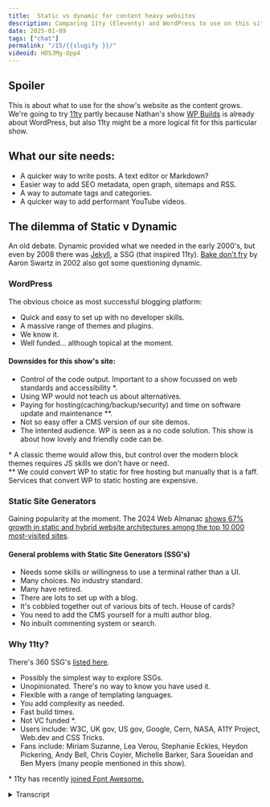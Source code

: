 ```yaml
---
title:  Static vs dynamic for content heavy websites
description: Comparing 11ty (Eleventy) and WordPress to use on this site as the content grows.
date: 2025-01-09
tags: ["chat"]
permalink: "/15/{{slugify }}/"
videoid: HOSJMg-Opp4
---
```


Spoiler
-------

This is about what to use for the show's website as the content grows. We're going to try [11ty](https://www.11ty.dev/) partly because Nathan's show [WP Builds](https://wpbuilds.com/) is already about WordPress, but also 11ty might be a more logical fit for this particular show.

What our site needs:
--------------------

*   A quicker way to write posts. A text editor or Markdown?
*   Easier way to add SEO metadata, open graph, sitemaps and RSS.
*   A way to automate tags and categories.
*   A quicker way to add performant YouTube videos.

The dilemma of Static v Dynamic
-------------------------------

An old debate. Dynamic provided what we needed in the early 2000's, but even by 2008 there was [Jekyll](https://jekyllrb.com/), a SSG (that inspired 11ty). [Bake don't fry](http://www.aaronsw.com/weblog/000404) by Aaron Swartz in 2002 also got some questioning dynamic.

### WordPress

The obvious choice as most successful blogging platform:

*   Quick and easy to set up with no developer skills.
*   A massive range of themes and plugins.
*   We know it.
*   Well funded… although topical at the moment.

#### Downsides for this show's site:

*   Control of the code output. Important to a show focussed on web standards and accessibility \*.
*   Using WP would not teach us about alternatives.
*   Paying for hosting(caching/backup/security) and time on software update and maintenance \*\*.
*   Not so easy offer a CMS version of our site demos.
*   The intented audience. WP is seen as a no code solution. This show is about how lovely and friendly code can be.

\* A classic theme would allow this, but control over the modern block themes requires JS skills we don't have or need.  
\*\* We could convert WP to static for free hosting but manually that is a faff. Services that convert WP to static hosting are expensive.

### Static Site Generators

Gaining popularity at the moment. The 2024 Web Almanac [shows 67% growth in static and hybrid website architectures among the top 10,000 most-visited sites](https://cloudcannon.com/blog/the-rise-of-static-first-websites-why-major-brands-are-making-the-switch/).

#### General problems with Static Site Generators (SSG's)

*   Needs some skills or willingness to use a terminal rather than a UI.
*   Many choices. No industry standard.
*   Many have retired.
*   There are lots to set up with a blog.
*   It's cobbled together out of various bits of tech. House of cards?
*   You need to add the CMS yourself for a multi author blog.
*   No inbuilt commenting system or search.

### Why 11ty?

There's 360 SSG's [listed here](https://jamstack.org/generators/
  ).

*   Possibly the simplest way to explore SSGs.
*   Unopinionated. There's no way to know you have used it.
*   Flexible with a range of templating languages.
*   You add complexity as needed.
*   Fast build times.
*   Not VC funded \*.
*   Users include: W3C, UK gov, US gov, Google, Cern, NASA, A11Y Project, Web.dev and CSS Tricks.
*   Fans include: Miriam Suzanne, Lea Verou, Stephanie Eckles, Heydon Pickering, Andy Bell, Chris Coyier, Michelle Barker, Sara Soueidan and Ben Myers (many people mentioned in this show).

\* 11ty has recently [joined Font Awesome.](https://www.11ty.dev/blog/eleventy-font-awesome/)

<details> 
<summary>Transcript</summary>

\[00:00:06\] **Nathan Wrigley:** Hello and welcome to the No Script Show. After some visual YouTube only content, we’re back with an episode that also works as an audio chat too. Here we’re looking at a longstanding debate, which seems to get more significant all the time. That is whether or when to go a static or dynamic route when building websites.

As this chat is focused on catching up with changes in the web platform, we don’t generally talk about third party frameworks and platforms, but as the show’s own website gets larger, we may need help to manage it. This has left us with the static. Dynamic dilemma, and I’m joined as always to have this chat by David.

How you doing, David?

\[00:00:47\] **David Waumsley:** Yeah, I’m really good. yeah, so should we spoil things and say that we already know what we’re going to try and use? Yeah. for this site we’re gonna try 11, which is a static site generator. the main reason for that, is, Is that you already do a show, which is on WordPress anyway, and that’s our background anyway, so we know that.

By taking a look at that, it gives us something new to do. But, I think this conversation came up. We thought, we might as well do this topic. ’cause you asked me the question with you we know each other from WordPress and I’ve been starting to learn 11 I. For the idea of making kind of large content sites with that.

And you said you’re just not swapping one set of complications for another with that. And I thought, yes I am. but I thought there’s a good conversation, but why I might want to do that. So I guess, yeah,

\[00:01:48\] **Nathan Wrigley:** what this is about. It’s interesting ’cause obviously if, like me, you are heavily embedded in the WordPress ecosystem and continuing to do that.

I might add, there’s a learning curve just to make WordPress work. You could really not know anything about html CSS, JavaScript, any of that, I’m sure many people do. And so you spend your time learning how to make WordPress achieve what it is that you want to achieve with code or plugins or whatever it may be.

And I did get the intuition that if the no script show website needed some sort of capability to manage the content as it grows, you’ve gotta have some system in place. It can’t just be writing static HDML files and uploading them. It’d be nice to be able to automate some features or have some CMS in the background.

I did wonder what would the learning curve for 11 look like? And if it basically ended up being the same kind of learning curve that you do with WordPress, I was just thinking, what’s the point in that? You’re just swapping one difficulty for a different difficulty. And so that was why I prompted that conversation.

Which then in the background led you to create the content for this episode, yeah.

\[00:03:02\] **David Waumsley:** Yeah. And I. More logically, I think it’s more appropriate for this show because what we tried to do is make it different from what we were doing with WebPress to get back to relearning the web platform. And mostly it was geared around the idea of keeping it as simple as possible.

Yeah. So we don’t talk about the other stuff, but obviously we’ve moved to that point here, and this is probably why it’s more logical because. If we go with something like Eleventy in particular, which I’ll discuss later, it allows you to opt in gradually for what you need, rather than start with this kind of monolith system where even with the JAMstack type stuff, you can end up that way.

Should we bring up the website where we’ve got some of the notes to just guide us through our conversation?

\[00:03:46\] **Nathan Wrigley:** yeah. I, would just say at this point, if it’s all right, David, that I, have no experience with Eleventy at all, so really I’m just your. The here today to be a foil. if anything doesn’t make sense to me, I’m going to ask you what’s going on and what have you.

But I’ve had various conversations with you. You’ve outlined how it works and what have you. But if I end up being incredibly ignorant, apologies.

\[00:04:09\] **David Waumsley:** apologies to anybody who’s in the levity community ’cause they really clever people there. And I’m just. just starting to grapple with it to understand it, but not having really any JavaScript background.

And that is a program that runs on JavaScript. I’m really not that knowledgeable. Okay. So I’m probably gonna stuff up with the things that I say. But anyway, let’s, and I

\[00:04:30\] **Nathan Wrigley:** just say though, at this point it, it’s interesting because it has excited you though. yeah. And obviously in these videos we try not to be that person, you’re just demonstrating how excited you are.

But I think it’s fair to say that you are really. Pleased that you’ve come across this and you’ve obviously explored a load of different options and this is the one that you’ve got into. And so in a way, in a sense, I’m happy that you found it. ’cause it, you used to have that same feeling I think about WordPress and now you’ve, you’ve swapped it for this, so that’s nice.

You’ve got another project to get your teeth into. It’s lovely.

\[00:05:04\] **David Waumsley:** Yeah. and particularly with that, it’s quite what’s quite interesting and it’s. It wasn’t known at the time. I didn’t really understand the 11 t. I didn’t know what the options were if you wanted something outside of WordPress, and certainly on that kind of JAMstack side, but it turns out that most of the people I’ve ended up talking about on this show, the people that are getting me back into the web platform and learning CSS, again, are a lot of the people who are big fans of this particular thing.

So interesting. It’s yeah, it’s like I found the thing that might. Fit my needs best. it’s gonna depend. So let’s start with the site, what this site needs, because it’s becoming, we’ve done 30 sort of bits of content. some of it hasn’t even gone on to the site. We haven’t redesigned it yet.

so I. We are we getting to the point where doing it manually, as I am just writing out the HT ml and sticking up a new page on it, is getting a bit, tedious, particularly with the SEO stuff, right? That has to go in there. So we need, as I’ve listed there, a quicker way to write a. Posts and obviously WordPress or a dynamic system is likely to give you a text editor where you are more likely to go if you are on the static Versions of that is using markdown, which is.

Pretty new to me. Are you familiar with it?

\[00:06:25\] **Nathan Wrigley:** I’m familiar with it, but it’s never been something that, that gelled with me. I’ve always preferred, basically not mark down. I’ve always preferred to write the text and then highlight the bits and then add the correct formatting via some kind of editor, be it tiny MCE or now the block editor in WordPress.

That just works with me. I know people who are just huge fans of Mark down. To the point where, you know, any app that doesn’t support markdown, be that like a note taking app or what have you, they just won’t use it. ’cause they, it’s become part of their muscle memory. So for me, no, but I understand its benefits.

\[00:07:01\] **David Waumsley:** And it’s a big thing in the WordPress community. A lot of people, there’s plugins, you can add it in if you want to, if you wanna work with that. but yeah, Yeah, so it’s something I’m gonna have to learn to speed up the writing of these posts if I want to do it that way. With markdown, I think you’ll only

\[00:07:16\] **Nathan Wrigley:** need a handful of shortcuts if you like.

I think you know, headings and links and there won’t be too much. I think that you need to commit to memory. So I think once you’ve got 10 things in your head, that’ll probably be all that you need for this.

\[00:07:30\] **David Waumsley:** Yeah, it makes it. I think, writing with Mark down is quicker than actually using the text editor.

I’m sure you’re right.

\[00:07:36\] **Nathan Wrigley:** Yeah.

\[00:07:38\] **David Waumsley:** but I gotta get used to that. But an easy way, and this is really the key thing, I think adding in the SEO stuff that you do when you want a different description on that and it gets a little bit more complex with, Some of that stuff, particularly with the open graph stuff, if you want a particular image to show, which we often do on this one, sitemaps and RSS feeds, all that kind of stuff.

A way to automate the tags and categories, which we’ve effectively got two categories. There were the sort of separate learn videos that I did separate to our main chat and, now we’ve already, because we. We don’t know where this show’s going. We’ve already ended up with a third, which is our kind of YouTube only content, isn’t it?

yeah. a way to be able to organize that kind of stuff. And also, a way of being able to add the performant YouTube videos, which I’ve had to do manually each time, to, yeah, it’s it’s

\[00:08:30\] **Nathan Wrigley:** interesting looking at those bullet points because for my need.

\[00:08:34\] **David Waumsley:** WordPress

\[00:08:35\] **Nathan Wrigley:** satisfies that in, every one of those bullet points works really well with WordPress. from the perspective of this and the endeavor that we’re doing here, it it’s interesting to see those things are now the bare minimum of what you need. It basically boils down to four or five things.

Yeah. And if you can find a platform that satisfies those four or five things, then you’ve hit gold. yeah. Okay. Carry on.

\[00:08:58\] **David Waumsley:** there might be a few other things, like dates and stuff like that. Yeah. Okay. You could write those in if you want modified date to do automatically as soon as you change the post and that.

Yeah. things that you could do with both systems. So yeah, the dilemma of static or, dynamic and in all honesty, when I thought we’d be doing this show, what I thought we’d probably end up doing is doing a kind of WordPress, version of it first. Because obviously it’s what we know, but I didn’t really realize until recently that this is a bit of an old debate.

So as I understand it, it’s like dynamic obviously came in the early two thousands. Obviously WordPress, not the newest of them came in, what, 2003?

\[00:09:44\] **Nathan Wrigley:** Yeah,

\[00:09:44\] **David Waumsley:** I think so. Yep. And that took care of the fact that, we needed to have. Lots and lots of pages on as such and things like blogs and that take care of it.

But I did, what I didn’t realize is that the whole question of is dynamic all we need or is kin static play a role was already there. There was jackal, which, I’ll bring up the website. I know this is going out as audio, but, It won’t make any difference to this. I’ll just bring up their site.

So this is, a static site generator that’s been running off Ruby since about 2008, I think. Okay. still popular, so it’s not exactly as if, this concept is new. It’s quite new to me. And I guess with that, the popular term, JAMstack coming in. Probably from about 2000, not sure 15, 16 or onwards. it’s probably changed things and what we can do with JavaScript now is changed things.

But yeah, the idea of being able to statically, generate these things and. Zach Leatherman, the author behind Eleventy, who I was listening to him and he was pointed to an article, bake Don’t Fry by Aman Schwartz, which, dates back to 2002 where he set off some kind of debate questioning. dynamic, whether we should be doing it on a computer end rather than having to generate the content that the user sees Yeah.

On a live server, then that’s really what we’re talking about, I think. Yeah. yeah, WordPress, as I said, was the obvious choice, because. As we know, it’s the most successful plugin platform. It’s quick and easy to set up with no developer skills, massive range of themes and plugins.

So pretty much any functionality or look that you might want, you could probably get out the box. We know it. It’s well funded, it’s got that background, although it’s a little bit topical at the moment, but we won’t get into that. But for me, the downsides for this site show, was that we’re all about the, the code about, working with the CSS and learning all of that new stuff.

So it’s important to have something that could, we could have complete control of the. Source code that we’re outputting, particularly as we’re gonna use our site as well as an example sometimes of the things that we talk about. And I think you can lose that with WordPress. You don’t get such same control over things.

\[00:12:17\] **Nathan Wrigley:** Yeah. you do, have that control, but the, barrier to that, you have to spend many, hours, years possibly really understanding how WordPress is built and constructed in order to learn how to strip out what you don’t want and put in exact. What you do want, which is why I guess enterprise agencies in the WordPress space can charge enterprise level, fees for their products, which presumably spit out exactly what the client wants.

But in this case, it sounds like 11 is the opposite. You start with kind of nothing and you build in the bits that you want, as opposed to WordPress, which has a ton of stuff out the box that you then have to maybe strip out if it’s not exactly what you want.

\[00:13:00\] **David Waumsley:** Yes, exactly. It is working from the opposite side.

it’s not just the, where the dynamic stuff happens. Which, in our case is on the, our own personal computers rather than on the server. But it’s also about, I think the approach generally, although not necessarily true of all static site generators, they come with their own set of stuff.

But certainly with Eleventy, it is the kind of, it’s been purposely made with the idea that. Zach Leatherman, the person behind it is really of the belief that most people should be able to make their websites with just plain old the web platform. Yeah. H ml and CSS. Yep. And then if you do need the dependencies, you can just add ’em in as you need.

So that’s been the kind of approach to that particular project. the thing is though, why I thought we might not do it, because just before I, got into looking into 11, I really got into the idea of using the classic theme and building on WordPress and building my own setup with that one and coding it from the beginning.

But if you’re to move over and go to modern, WordPress with it, you have to get into the block themes really, if you’re to take advantage of going forward that route. So then that requires me skills that I don’t have or I’m not going to need. It’s going to box me into. The kind of WordPress React route or something to learn to have that same control over things.

\[00:14:21\] **Nathan Wrigley:** So are you meaning particularly JavaScript skills that you might need to have? Okay.

\[00:14:26\] **David Waumsley:** Yeah.

\[00:14:27\] **Nathan Wrigley:** Yeah.

\[00:14:27\] **David Waumsley:** So somebody can, they can control their code output on WordPress, but you probably need some extra skills if you’re going to go the new modern. JavaScript first route with WordPress.

And that’s, so that kind of, that, that kind of skilled me outta the situation even though I don’t have JavaScript skills and it, I don’t wanna be boxed in so much to one particular, JavaScript, if you like, or one approach with that, Got it. yeah. Yeah. So the other downside is that we would, if we use WordPress, then we wouldn’t be learning an alternative, which is always good to know, different things that you can use.

we’d have to pay for our hosting and there might be some other things that we’d have to pay for caching, backup, security, that kind of stuff that I do on the WordPress sites that I manage. It is not so easy to ’cause something I would quite like to do with our shows. For the last three episodes that we did, we made a demo site to Yeah, and made that public for anybody if they wanted to use it just to analyze it or use bits of it in the start of their projects, which I want to do.

What I’d like to be able to do is to do some. not necessarily a CMS version of it, but just use, add a, an eleventy version of it. Yeah. And it would be a lot easier to do that by just adding some extra things, like there’s a permanent header and footer template and you just change the content for extra pages.

So I’d like to make a version of that. That would be. It would be more difficult to share that with people if I wanted to do a WordPress version of that.

\[00:15:58\] **Nathan Wrigley:** So do you mean you might atomize the site? So you, okay, if you like this header here’s the bit for the header and if you like this footer, here’s the bit for the footer, that kind of thing.

And you’d be able to share those components, those

\[00:16:12\] **David Waumsley:** jigsaw

\[00:16:13\] **Nathan Wrigley:** pieces.

\[00:16:14\] **David Waumsley:** the risk sharing that what all I was thinking of, say we did the bistro site that we did. Yeah. And that was just an example. If I made a version of that, I could decide, and I think we’ll do this, maybe we’ll do this as the next episode, just show how you could just add 11 two to it.

So say on that bistro site as say, there’s a lot more pages you want on it, and I think. Okay. That means I have to change the header and the photo on each. Got it. Pages. Got it. I can turn this so I can do a CMS version if you like, one that you can do. there something that makes it easier to manage your content really.

Okay. I’m not talking about, UI or anything like that. Okay. But yeah, also the intended audience. I think it’s the downside for this one is to say, we’re really about getting back to the web platform and learning stuff there. And partly because WordPress is. More popularly seen as a no code solution.

that’s really not fair when all the people are really serious developers who use WordPress, but generally it’s seen as that where our show is a bit about Pumping up a little bit how lovely and friendly code can be these days. Yeah. so it’s more suiting to that different audience.

Yeah. Okay. Great. Yeah, so that’s that. also, let’s talk a bit about the static site generators. So there is, there do seem to be gaining popularity at the moment. So there was the. 2024 Web Almanac, which, was just so in showing that there’s a 67% growth in static and hybrid website. A, architectures amongst the top.

This is difficult for me to say for some reason, 10,000 most visited sites. Gosh, that’s a lot. Wow. It’s, it is a huge growth. Yeah. I mean there is, there is, talk of it here, obviously Cloud Canyon, because they, do a CMS for static. People are obviously going to promote that. I think there is something, if you actually go to the web.

Itself, the way of being able to measure that’s quite tricky is particularly with something like Eleventy, because you can’t tell Eleventy is being used ‘

\[00:18:26\] **Nathan Wrigley:** cause

\[00:18:27\] **David Waumsley:** Eleventy

\[00:18:27\] **Nathan Wrigley:** doesn’t put anything out to identify itself.

\[00:18:30\] **David Waumsley:** Yeah. anybody interested in that would probably just want to go and look at, the table of contents and probably the jump stack area.

because they’ve had to assess on the basis of speed. I believe how. what sites are statically generated and what’s are being dynamically. Okay. So it might not be entirely accurate, but Right. It does seem that there is a trend towards that. And obviously that’s where the growth has been.

There’s other static site generators like Astro 11 is fairly stable, but it’s still been growing over the years that it’s been around. So there is a general growth in those. So there is that, but there are some general problems. Shall we just quickly cover those? Yeah, problem. Let’s go for it. Yep.

Yeah. These are problems that WordPress solves for you, for other people, which is you do need some skills and you certainly need a willingness, I think, to use a terminal to do command line rather than a nice friendly ui. So that’s still something which is a bit alien to me.

\[00:19:29\] **Nathan Wrigley:** Yeah, I think, a lot of people, that is already a bridge too far, isn’t it?

if you Exactly. really getting the terminal out for. The vast majority of the people online is a, is too much. It’s immediately hostile and weird and too scary. So you’ve probably put 99% of the population out with that one bullet point, but for those 1% who love it and are willing to give it a go.

Yep. Fair enough point taken.

\[00:19:55\] **David Waumsley:** Yeah, and the interesting thing, having, I’m in that, it’s no, I’m not judging that, don’t do that. But now. because it’s a few simple commands and if it’s set out with instructions, how to do it. Yeah, it’s actually quite simple. it’s actually a lot simpler than dealing with most of the

\[00:20:14\] **Nathan Wrigley:** ui.

You can, are you in effect then memorizing the things that you need as opposed to having an understanding of, ever every single thing that you type? Is it more a set of, okay, this is now part of my muscle memory. I know that at this point I need to type this into the terminal even though I don’t fully understand what’s going on.

\[00:20:30\] **David Waumsley:** Most of the time, when it’s set up, all I’m ever doing is wanting to just run or serve at 11, which is just basically, I, you just do a run command. It’s that one command, and I’ve put it into a short key anyway, so it just, it’s, I don’t have to think to get it up and running. But of course when you’re installing all these different packages, which is what you do with these things, it’s, it’s all made possible.

And why it’s popular now I think, is because we have. No js, which allows us to pull in all these packages and work on our local environment. So the idea of installing all these different packages and controlling those is, scary. It was scary to me. It’s still scary to me, but,

\[00:21:11\] **Nathan Wrigley:** so far, yeah, you never really see what’s going on.

Do you, you, you don’t quite get a visual. you get it in the terminal, you get some sort of. Text-based feedback that things have happened, but okay, where did those packages go? What just happened? Where is it on my computer? How can I get to it? And, of course the answer is you don’t really need to, anyway, sorry.

Yeah, okay. Carry on.

\[00:21:35\] **David Waumsley:** No, that’s, brilliant. It’s exactly my experience. and, but now, it’s starting to go, oh, it’s not that difficult at all actually. Yeah. And it just works anyway, and I know where it’s going. Yes. Yeah. I, it. It’s surprising how quickly you change and how it’s not as difficult as you first think.

But anyway, yeah, and the other problem of course, with a static site generators is there are, so many choices out there. No industry standard. You can’t really look at this. If I just go over to the Jam Stack site here, we’ll see now on their filter here, it’s listing 365 different generators. Now, gosh, in all honesty, some of them you wouldn’t really think of as a site generator.

If I just go to this on license, we’ll see this WP two static, which is a, now I think defunct. I tried to use this actually a way of turning, a WordPress site into a static site. it maybe does work. It didn’t work the last time I tried it. You, have a solution to do that, don’t you? That you use?

Yeah.

\[00:22:38\] **Nathan Wrigley:** Yeah. I’m not using that one, but I, have a plugin which enables me to turn static to turn WordPress websites into static, and then it shuffles it over to Netlify or. Bonnie, CDN or whatever, Amazon, whatever.

\[00:22:52\] **David Waumsley:** Yep. Yeah. I, it may be listed on there. I don’t think it is, but, no. Yeah, there, there are some big players that everybody knows about because of the popularity of reactors, library.

Then next JS goes with that as a sort of static site generator for that. Hugh goes very popular because it’s quick, but it’s built on a language like go. And then we have all these other ones, which are perhaps. Declining in the popularity that were heavy, that were very much JavaScript frameworks.

Gatsby is one of those, popular ones coming forward now are Astro and stuff like this. The big, really what I’m trying to show here is the fact that there is so many choices, not one absolute leader in the area as there is with the dynamic with WordPress. And many of these will now be. Not broken, but they will not be getting the support that they need, Funding these things is, quite a tricky thing. So there, I think there are some downsides that go. if you move towards this static site generator, way many as retired as I’ve put here, but there’s also a lot to go into setting up a blog. Like we’re saying, all these different components that you make up in just your head or alone, we’re saying, oh, I want this image and this description to come in for Facebook, a different one for Twitter.

all of that kind of stuff. you’re gonna have to code all these different lines in, if you want the dates to do this, you have to do this if you are doing it manually. So there’s a lot of elements Yeah. that you have to do. And also, the big thing is that it’s the criticism, of setting site generators is that.

this benefit as well, but it’s cobbled together out of various bits of tech. it’s, like

\[00:24:40\] **Nathan Wrigley:** you said, it’s a house of cards. There’s this whole sort of, exactly that House of Cards, you remove one card halfway up the stack and many, more things collapse as a result.

\[00:24:51\] **David Waumsley:** Yeah,

And for our job, of course, the main thing is though, I don’t think it’s that relevant.

If we wanted a, a ui, a CMS type UI for. Multi-author where we’re both adding to this, then that’s an extra complexity on top of the stuff that you have to do that. And there are, there is a free option. There’s dcap, which is great, which you could use, as a free CMS to do that. But otherwise they get quite expensive if you want to set them up and make ’em a lot easier.

and there’s no inbuilt comment, none of the dynamic stuff, of course, that you get on the service or the commenting system or the search. But then. I think that’s a topic. We could do a whole topic on this. What there are other solutions here. ’cause you could argue also on the WordPress side that things like caching make the commenting system difficult anyway and searches, and particularly I.

Good. Unless you do some work on it.

\[00:25:43\] **Nathan Wrigley:** no, but it’s interesting ’cause they are all, they’re all parts of the thought process to going in, if you can’t tick all those boxes, it may be dynamic isn’t something that you wanna put on the shelf. Maybe dynamic is something that you want to do, WordPress and so on.

And if those things are things that you can cope with, particularly the second to last one, the multi-author bit. Yes. then yeah, go static and and. You’ve been through this process, and here’s the next bullet point, Why 11? That’s where you’ve settled? Yeah. Interesting.

You’ve got 360 plus to choose from. Why that one? How did that make

\[00:26:21\] **David Waumsley:** its way to the top? Exactly. I’ll just take one thing actually just on the commenting system. We’ll just go back on that one ’cause it maybe is worth talking about it. ’cause one thing that interests me and maybe the easier route, although it’s in WordPress as well, is to, I’m quite interested in web mentions and all of that indie stuff, right?

Yeah. And how you could employ them on sites. But anyway, sorry. Why 11 two? So why really? Why have I. Move towards that. I guess it’s the people that I’ve been following recently. I’ve talked about that. mainly because let’s just go over to their site ’cause it says it all on there because it’s, pictures itself as the simpler static site generator.

So it’s probably the easiest route in for somebody like me who doesn’t understand JavaScript. so that’s probably the key thing. Lemme just have a look. It’s un opinionated. Is that a proper word? Yeah, I

\[00:27:12\] **Nathan Wrigley:** think so. Yeah. It does not have an opinion is on opinionated. Yes.

\[00:27:16\] **David Waumsley:** Yeah. In the sense that you’re not gonna know if 11 is being used unless declare it in some sort of way where even with the other static site generators, they’re probably likely to output something to help you along your way, which will give away that it is that particular static site generator.

So it’s, I think it’s the only example I can think of that. Yeah, that’s really

\[00:27:38\] **Nathan Wrigley:** interesting. ’cause yeah, you would’ve thought even to just promote the project, it would be, it’s a choice that they’ve made deliberately to have the ht ML or whatever is being surfaced on the front end. To deliberately strip out everything, which shows that it has been built with 11.

Because if you think back to the origins of the project, that could have been a very sensible thing to put in because as the project grew, more people would, right click view source, ah, eleventy. Interesting. I’ll go and explore that. But they’ve made the decision to have none of that in there.

And you know that free marketing has gone away, but, for the benefit of the speed of the website and all of that, it’s a good idea.

\[00:28:23\] **David Waumsley:** And, when we say they, it’s really one man. It’s leatherman. Yeah. Yeah. it’s been his project, which is, yeah, it’s just been that, his journey has been WordPress to jackal, to, creating eleventy as a version of jackal.

To do static site and he’s got these kind of things, which made me align with it, His approach to the web. okay. but it is very flexible because, lemme just go to their site again because it lists these, I think it does over here. no it doesn’t. let me go over to some of my other points.

It’s used on a lot of well-known sites already,

\[00:29:02\] **Nathan Wrigley:** gosh, no kidding. Look at that. Yeah. Nasa,

\[00:29:06\] **David Waumsley:** we’ve got the W three C now. It’s used for various different pages. Yeah, it might be a sub domain of something, but still, yeah. WordPress is also used on nasa, so there’s overlap with this, where it’s needed.

Web dev, notify, lots and lots of different Chrome developers, so it’s got good. And it’s got really good people. That’s the main thing here. I’ve listed a few of ’em out, but I can see them here as people who contribute to it. Who, so I can see here, there’s, her name’s just gone now.

Miriam. Suzanne. There you go. Miriam, Suzanne. Yes. somebody writing that. I see Michelle Barker over here. I’m sure if I stared at this. Oh yes. I can see Stephanie Eccles. Lots of people here that we mention who are big fans of that. Let me go back to the notes here, ’cause I’m. Getting sidetracked again.

and the other thing is as well, if you are using something like 11 T compared to say, another JAMstack solution, what it’s known for is its quick build times, which is quite important. So you’re building your end and you’re probably rooting it through to GitHub, which is then going on to something like gi.

Netlify. Yeah. And you, and there’s a cost to the build time on that. So if it takes a very long time, which something like Gatsby can take, 20 if not a hundred times longer than something like 11 t could to do similar number of pages. So it’s quite good on that if you want to stay within your free allowance, I’ve put it down as a benefit, that it’s not.

VC funded, venture capital is funded. Okay. But it’s also a negative I think, as well. Yeah, I

\[00:30:48\] **Nathan Wrigley:** mean you’ve got that whole hit by a boss thing, haven’t you with it. if it’s one person, that means it’s great. You’ve got this one point of contact, but also you’ve got this one point of failure,

\[00:30:59\] **David Waumsley:** as well.

Yeah.

\[00:31:00\] **Nathan Wrigley:** Yeah. And

\[00:31:01\] **David Waumsley:** 11, it’s been quite interesting ’cause obviously it’s been this personal project, it’s taken off ’cause it’s met the needs of a lot of people who share his same view about keeping things as simple as possible, and and really taken off. With particularly people who, people like Miriam, Suzanne, people who contribute to, making CSS what it is today.

\[00:31:24\] **Nathan Wrigley:** Yeah.

\[00:31:26\] **David Waumsley:** so it’s taken off, but Netlify funded it for some time. cloud Canyon did that because they were CMS. That’s use things like Astra and Eleventy or stuff like that. now I think to, it has been self-funded for some time, which is. Some of these people over here were some of the contributors to, they were paying their own money to use it to help him to put more time into the project.

Now, just recently, and I dunno what difference that’s gonna make to things, he’s just joined the font awesome team who are doing another product, which is, it’ll come to me in a minute. Something we can Okay. That’s Webber awesome. Oh,

\[00:32:08\] **Nathan Wrigley:** okay. Oh yeah. I’d heard of that. Yeah, that’s gone out of my mind.

I’ve forgotten what that is. You saw that?

\[00:32:13\] **David Waumsley:** Yeah. Fantastic video. Yes. yeah. Yeah, that’s right. So yeah, so it’s,

\[00:32:16\] **Nathan Wrigley:** yeah, it’s a part of that. That video was fantastic. That video was like, it was shot in Hollywood or something. That was incredible. Anyway, sorry, what an aside. Okay, moving on.

\[00:32:28\] **David Waumsley:** and that’s it really.

That’s probably just covered the. The main things were the things that came up in your mind about this? No,

\[00:32:35\] **Nathan Wrigley:** I think the, I’m just curious to see because I, like I said, I haven’t used it. I’m a staunch WordPress fan, and I can, totally see why some of these things have got your, got your intuitions, you just wanna be out there and figuring out how all this works.

I’m just keen to see how it works and in the end. How it works in terms of, being, let’s say a time saver. Now, I, know that there’s all the arguments about, okay, I don’t want a bloated CMSI don’t wanna pay for server time. That’s not being used. I don’t have a need for a commenting system and all that kind of thing.

But I’m, interested to see how it saves time and money over time. I think they’re the two things that I wanna see from this, how quick is it to. Get up and running, how quick is it to create a page? How quick is it to, I don’t know, implement some of the designs like the bento one that you did recently?

How quick is it to inject those into it? and I’m fascinated by the cost implications. ’cause I imagine with this, the cost is for a typical, I don’t know, Brochure website for somebody living in a town, you know where there’s gonna be thousands of views a year, not millions of views a year.

I’m interested to see how close to free it is. ’cause I’m imagining it will approximate very close to free at some point.

\[00:33:55\] **David Waumsley:** Yeah, you, that’s what we’re doing at the moment, while we just do it with the basic web platform and no. Third party platform at all for this site. we check it out, we get our free hosting and I’m sure there’ll always be some free hosting for the sort of visits Yeah.

That we get. The amount of traffic that we get. Yep. So really all this is building on the Y 11 to fits. It is because we can add in something to take, to remove some of the chore of having to update things that would. Come with WordPress out of the box. Yeah. there’s no doubt about it. If I was, taken on a job that, had a big, large content site and it needed multi authors and it was at my skill level, there’s no doubt it would be WordPress That would be the choice for this sort of thing if I had to do this job, because there’s no way that I would be linking all of this stuff up.

\[00:34:45\] **Nathan Wrigley:** To give them

\[00:34:46\] **David Waumsley:** the UI that they needed. Yeah. yeah. so that would be the obvious choice. But when it comes to this, where. Effectively, it’s only you or I might have to update the content here. obviously the benefits of static is once you stick it up there, unless you mess with it, it’s gonna live on forever.

Where you put, like on a dynamic platform, someone else can mess up your website for You and you have to update, don’t you? Because you know you have to. Yeah. security

\[00:35:16\] **Nathan Wrigley:** patches, things like that. Yeah. It’s interesting. I’ll tell you what, it’s gonna be fascinating. I, you are gonna, you’re gonna ring WordPress out of my cold, dead hands, but, but nevertheless, it’s a fascinating ride.

And, I’m here to watch it all happen,

\[00:35:32\] **David Waumsley:** yeah.

\[00:35:32\] **Nathan Wrigley:** Shall we, shall we do next time,

\[00:35:35\] **David Waumsley:** shall we?

\[00:35:36\] **Nathan Wrigley:** Yeah, you could highlight what you think is

\[00:35:38\] **David Waumsley:** gonna happen next time. Yeah. Okay. I think maybe we will try and we’ll take one of those, old sites. I’m not sure which ones. One of the, and I’ll.

Try and put some eleventy in it with my basic skills of what I know about it so far, so you can see it in action. I think we can probably do that as an audio as well, because Oh yeah, if I just explain Yeah. The process, I think it will make sense, but, we’ll definitely need YouTube so you can see what I’m doing.

So perhaps we’ll give that a bash.

\[00:36:05\] **Nathan Wrigley:** Yeah, that sounds good to me. you’ll be able to check this out, at the No Script Show website. It’s no script show slash 15 ’cause that is the episode that we’re on. You’ll be able to find the show notes that we’re showing on the screen, but if you’re listening to it, on the audio, then there are some show notes there that you can click links on if any of the bits and pieces have raised your.

Levels of curiosity, about 11 or indeed WordPress. So shall we call it a day? Is that a wrap? Yeah, I think so. Alright. See you. I’ll see you next time.

\[00:36:37\] **David Waumsley:** Yeah,

\[00:36:37\] **Nathan Wrigley:** thanks. Bye bye. Bye-bye.

<details> 